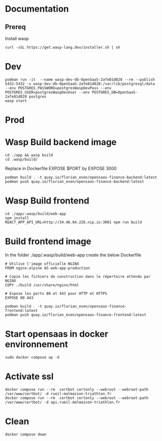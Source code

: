 # Documentation

## Prereq

Install wasp

```shell
curl -sSL https://get.wasp-lang.dev/installer.sh | sh
```

# Dev 

```shell
podman run -it  --name wasp-dev-db-OpenSaaS-2afe81d828 --rm --publish 5432:5432 -v wasp-dev-db-OpenSaaS-2afe81d828:/var/lib/postgresql/data --env POSTGRES_PASSWORD=postgresWaspDevPass --env POSTGRES_USER=postgresWaspDevUser --env POSTGRES_DB=OpenSaaS-2afe81d828 postgres
wasp start
```
# Prod

# Wasp Build backend image 
```shell
cd ./app && wasp build
cd .wasp/build/
```

Replace in Dockerfile EXPOSE $PORT by EXPOSE 3000

```shell
podman build . -t quay.io/florian_even/opensaas-finance-backend:latest
podman push quay.io/florian_even/opensaas-finance-backend:latest
```

# Wasp Build frontend 

```shell
cd ./app/.wasp/build/web-app
npm install
REACT_APP_API_URL=http://34.46.84.226.nip.io:3001 npm run build
```

# Build frontend image 

In the folder ./app/.wasp/build/web-app create the below Dockerfile

```
# Utilise l'image officielle NGINX
FROM nginx:alpine AS web-app-production

# Copie les fichiers de construction dans le répertoire attendu par NGINX
COPY ./build /usr/share/nginx/html

# Expose les ports 80 et 443 pour HTTP et HTTPS
EXPOSE 80 443
```

```shell
podman build . -t quay.io/florian_even/opensaas-finance-frontend:latest
podman push quay.io/florian_even/opensaas-finance-frontend:latest
```

# Start opensaas in docker environnement

```shell
sudo docker compose up -d
```

# Activate ssl

```shell
docker compose run --rm  certbot certonly --webroot --webroot-path /var/www/certbot/ -d rueil-malmaison-triathlon.fr
docker compose run --rm  certbot certonly --webroot --webroot-path /var/www/certbot/ -d api.rueil-malmaison-triathlon.fr
```


# Clean

```shell
docker compose down
```

